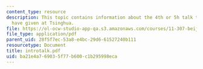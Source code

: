 ```yaml
---
content_type: resource
description: This topic contains information about the 4th or 5h talk that Jan Wampler
  have given at Tsinghua.
file: https://ol-ocw-studio-app-qa.s3.amazonaws.com/courses/11-307-beijing-urban-design-studio-summer-2006/ba21e4a769035f77b600c1b295998eca_introtalk.pdf
file_type: application/pdf
parent_uid: 28f5f7ec-53a8-e4bc-29d6-61527240b111
resourcetype: Document
title: introtalk.pdf
uid: ba21e4a7-6903-5f77-b600-c1b295998eca
---
```

